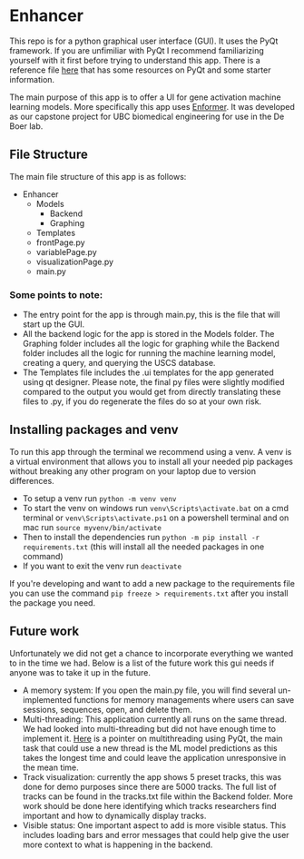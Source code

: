 # Enhancer
This repo is for a python graphical user interface (GUI). It uses the PyQt framework. If you are unfimiliar with PyQt I recommend familiarizing yourself with it first before trying to understand this app. There is a reference file [here](./pyqt-reference.md) that has some resources on PyQt and some starter information. 

The main purpose of this app is to offer a UI for gene activation machine learning models. More specifically this app uses [Enformer](https://www.biorxiv.org/content/10.1101/2023.08.30.555582v1). It was developed as our capstone project for UBC biomedical engineering for use in the De Boer lab.  

## File Structure
The main file structure of this app is as follows:

- Enhancer
    - Models
        - Backend
        - Graphing
    - Templates
    - frontPage.py
    - variablePage.py
    - visualizationPage.py
    - main.py  


### Some points to note:
- The entry point for the app is through main.py, this is the file that will start up the GUI. 
- All the backend logic for the app is stored in the Models folder. The Graphing folder includes all the logic for graphing while the Backend folder includes all the logic for running the machine learning model, creating a query, and querying the USCS database. 
- The Templates file includes the .ui templates for the app generated using qt designer. Please note, the final py files were slightly modified compared to the output you would get from directly translating these files to .py, if you do regenerate the files do so at your own risk. 

## Installing packages and venv
To run this app through the terminal we recommend using a venv. A venv is a virtual environment that allows you to install all your needed pip packages without breaking any other program on your laptop due to version differences. 
- To setup a venv run `python -m venv venv`
- To start the venv on windows run `venv\Scripts\activate.bat` on a cmd terminal or `venv\Scripts\activate.ps1` on a powershell terminal and on mac run  `source myvenv/bin/activate`
- Then to install the dependencies run `python -m pip install -r requirements.txt` (this will install all the needed packages in one command)
- If you want to exit the venv run `deactivate`

If you're developing and want to add a new package to the requirements file you can use the command `pip freeze > requirements.txt` after you install the package you need. 

## Future work
Unfortunately we did not get a chance to incorporate everything we wanted to in the time we had. Below is a list of the future work this gui needs if anyone was to take it up in the future. 
- A memory system: If you open the main.py file, you will find several un-implemented functions for memory managements where users can save sessions, sequences, open, and delete them. 
- Multi-threading: This application currently all runs on the same thread. We had looked into multi-threading but did not have enough time to implement it. [Here](https://realpython.com/python-pyqt-qthread/) is a pointer on multithreading using PyQt, the main task that could use a new thread is the ML model predictions as this takes the longest time and could leave the application unresponsive in the mean time. 
- Track visualization: currently the app shows 5 preset tracks, this was done for demo purposes since there are 5000 tracks. The full list of tracks can be found in the tracks.txt file within the Backend folder. More work should be done here identifying which tracks researchers find important and how to dynamically display tracks. 
- Visible status: One important aspect to add is more visible status. This includes loading bars and error messages that could help give the user more context to what is happening in the backend. 